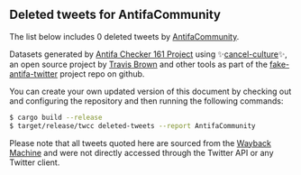 ## Deleted tweets for AntifaCommunity

The list below includes 0 deleted tweets by
[AntifaCommunity](https://twitter.com/AntifaCommunity).



Datasets generated by [Antifa Checker 161 Project](https://twitter.com/antifacheck161) using ✨[cancel-culture](https://github.com/travisbrown/cancel-culture)✨, an open source project by 
[Travis Brown](https://twitter.com/travisbrown) and other tools as part of the 
[fake-antifa-twitter](https://github.com/antifacheck161/fake-antifa-twitter) project repo on github.

You can create your own updated version of this document by checking out and configuring the
repository and then running the following commands:

```bash
$ cargo build --release
$ target/release/twcc deleted-tweets --report AntifaCommunity
```

Please note that all tweets quoted here are sourced from the
[Wayback Machine](https://web.archive.org) and were not directly accessed through the Twitter API or
any Twitter client.

